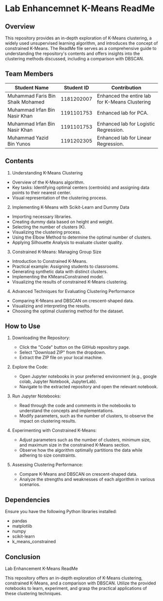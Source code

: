 # Lab Enhancemnet K-Means ReadMe

## Overview

This repository provides an in-depth exploration of K-Means clustering, a widely used unsupervised learning algorithm, and introduces the concept of constrained K-Means. The ReadMe file serves as a comprehensive guide to understanding the repository's contents and offers insights into the clustering methods discussed, including a comparison with DBSCAN.


## Team Members

| Student Name                    | Student ID | Contribution                                           |
|---------------------------------|------------|--------------------------------------------------------|
| Muhammad Faris Bin Shaik Mohamed| 1181202007 | Enhanced the entire lab for K-Means Clustering         |
| Muhammad Irfan Bin Nasir Khan   | 1191101753 | Enhanced lab for PCA.                                  |
| Muhammad Irfan Bin Nasir Khan   | 1191101753 | Enhanced lab for Logistic Regression.                  |
| Muhammad Yazid Bin Yunos        | 1191202305 | Enhanced lab for Linear Regression.                    |

## Contents

1. Understanding K-Means Clustering
- Overview of the K-Means algorithm.
- Key tasks: Identifying optimal centers (centroids) and assigning data points to their nearest center.
- Visual representation of the clustering process.

2. Implementing K-Means with Scikit-Learn and Dummy Data
- Importing necessary libraries.
- Creating dummy data based on height and weight.
- Selecting the number of clusters (K).
- Visualizing the clustering process.
- Using the Elbow Method to determine the optimal number of clusters.
- Applying Silhouette Analysis to evaluate cluster quality.

3. Constrained K-Means: Managing Group Size
- Introduction to Constrained K-Means.
- Practical example: Assigning students to classrooms.
- Generating synthetic data with distinct clusters.
- Implementing the KMeansConstrained model.
- Visualizing the results of constrained K-Means clustering.

4. Advanced Techniques for Evaluating Clustering Performance
- Comparing K-Means and DBSCAN on crescent-shaped data.
- Visualizing and interpreting the results.
- Choosing the optimal clustering method for the dataset.

## How to Use

1. Downloading the Repository:
   - Click the "Code" button on the GitHub repository page.
   - Select "Download ZIP" from the dropdown.
   - Extract the ZIP file on your local machine.

2. Explore the Code:
   - Open Jupyter notebooks in your preferred environment (e.g., google colab, Jupyter Notebook, JupyterLab).
   - Navigate to the extracted repository and open the relevant notebook.

3. Run Jupyter Notebooks:
   - Read through the code and comments in the notebooks to understand the concepts and implementations.
   - Modify parameters, such as the number of clusters, to observe the impact on clustering results.

4. Experimenting with Constrained K-Means:
   - Adjust parameters such as the number of clusters, minimum size, and maximum size in the constrained K-Means section.
   - Observe how the algorithm optimally partitions the data while adhering to size constraints.

5. Assessing Clustering Performance:
   - Compare K-Means and DBSCAN on crescent-shaped data.
   - Analyze the strengths and weaknesses of each algorithm in various scenarios.

## Dependencies

Ensure you have the following Python libraries installed:

- pandas
- matplotlib
- numpy
- scikit-learn
- k_means_constrained

## Conclusion

Lab Enhancement K-Means ReadMe

This repository offers an in-depth exploration of K-Means clustering, constrained K-Means, and a comparison with DBSCAN. Utilize the provided notebooks to learn, experiment, and grasp the practical applications of these clustering techniques.

